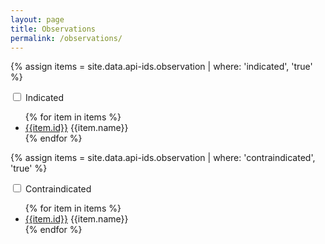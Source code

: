 ```yaml
---
layout: page
title: Observations
permalink: /observations/
---
```


{% assign items = site.data.api-ids.observation | where: 'indicated', 'true' %}
<div class="collapsable">
    <input id="collapsible" class="toggle" type="checkbox">
    <label for="collapsible" class="lbl-toggle">Indicated</label>
    <div class="collapsable-content">
        <ul class="col2">
            {% for item in items %}
            <li><a href="{{ item.id }}/">{{item.id}}</a>
                {{item.name}}</li>
            {% endfor %}
        </ul>   
    </div>
</div>

{% assign items = site.data.api-ids.observation | where: 'contraindicated', 'true' %}
<div class="collapsable">        
    <input id="collapsible2" class="toggle" type="checkbox">
    <label for="collapsible2" class="lbl-toggle">Contraindicated</label>
    <div class="collapsable-content">
        <ul class="col2">
            {% for item in items %}
            <li><a href="{{ item.id }}/">{{item.id}}</a>
                {{item.name}}</li>
            {% endfor %}
        </ul>
    </div>
</div>